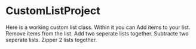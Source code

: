 # CustomListProject
Here is a working custom list class.
Within it you can Add items to your list.
Remove items from the list.
Add two seperate lists together.
Subtracte two seperate lists.
Zipper 2 lists together.
